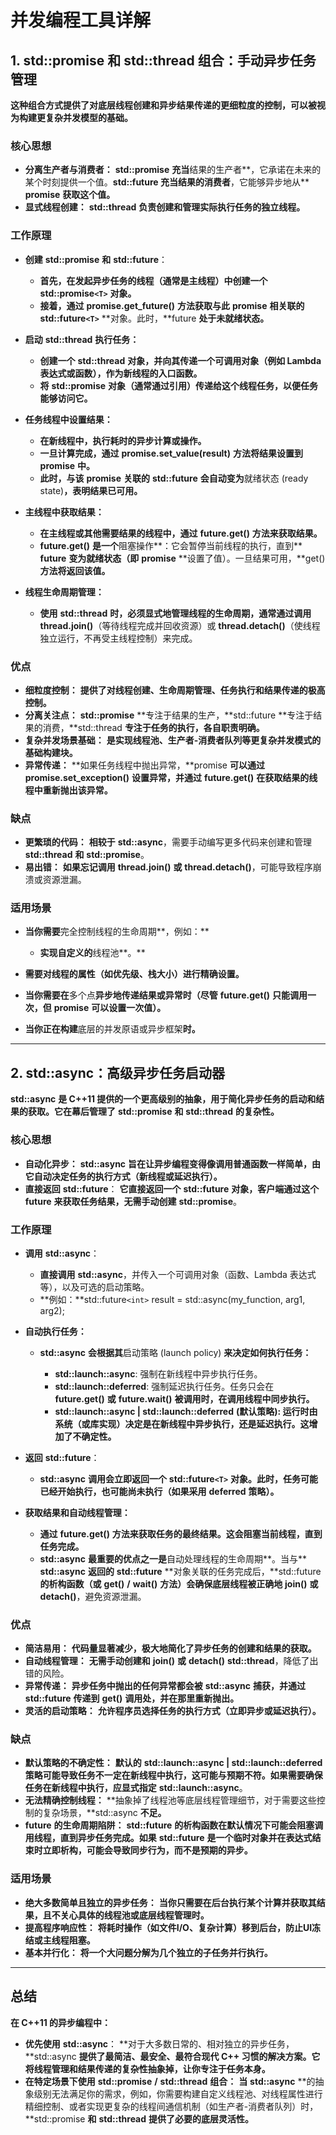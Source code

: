 # 并发编程工具详解


## 1. **std::promise** **和** **std::thread** **组合：手动异步任务管理**

**这种组合方式提供了对底层线程创建和异步结果传递的更细粒度的控制，可以被视为构建更复杂并发模型的基础。**

### 核心思想

* **分离生产者与消费者：** **std::promise** **充当**结果的生产者**，它承诺在未来的某个时刻提供一个值。**std::future **充当**结果的消费者**，它能够异步地从** **promise** **获取这个值。**
* **显式线程创建：** **std::thread** **负责创建和管理实际执行任务的独立线程。**

### 工作原理

* **创建** **std::promise** **和** **std::future**：

  * **首先，在发起异步任务的线程（通常是主线程）中创建一个** **std::promise`<T>`** **对象。**
  * **接着，通过** **promise.get_future()** **方法获取与此** **promise** **相关联的** **std::future`<T>`** **对象。此时，**future **处于未就绪状态。**
* **启动** **std::thread** **执行任务：**

  * **创建一个** **std::thread** **对象，并向其传递一个可调用对象（例如 Lambda 表达式或函数），作为新线程的入口函数。**
  * **将** **std::promise** **对象（通常通过引用）传递给这个线程任务，以便任务能够访问它。**
* **任务线程中设置结果：**

  * **在新线程中，执行耗时的异步计算或操作。**
  * **一旦计算完成，通过** **promise.set_value(result)** **方法将结果设置到** **promise** **中。**
  * **此时，与该** **promise** **关联的** **std::future** **会自动变为**就绪状态 (ready state)**，表明结果已可用。**
* **主线程中获取结果：**

  * **在主线程或其他需要结果的线程中，通过** **future.get()** **方法来获取结果。**
  * **future.get()** **是一个**阻塞操作**：它会暂停当前线程的执行，直到** **future** **变为就绪状态（即** **promise** **设置了值）。一旦结果可用，**get() **方法将返回该值。**
* **线程生命周期管理：**

  * **使用** **std::thread** **时，必须显式地管理线程的生命周期，通常通过调用** **thread.join()**（等待线程完成并回收资源）或 **thread.detach()**（使线程独立运行，不再受主线程控制）来完成。

### 优点

* **细粒度控制：** **提供了对线程创建、生命周期管理、任务执行和结果传递的极高控制。**
* **分离关注点：** **std::promise** **专注于结果的生产，**std::future **专注于结果的消费，**std::thread **专注于任务的执行，各自职责明确。**
* **复杂并发场景基础：** **是实现线程池、生产者-消费者队列等更复杂并发模式的基础构建块。**
* **异常传递：** **如果任务线程中抛出异常，**promise **可以通过** **promise.set_exception()** **设置异常，并通过** **future.get()** **在获取结果的线程中重新抛出该异常。**

### 缺点

* **更繁琐的代码：** **相较于** **std::async**，需要手动编写更多代码来创建和管理 **std::thread** **和** **std::promise**。
* **易出错：** **如果忘记调用** **thread.join()** **或** **thread.detach()**，可能导致程序崩溃或资源泄漏。

### 适用场景

* **当你需要**完全控制线程的生命周期**，例如：**

  * **实现自定义的**线程池**。**
* **需要对线程的属性（如优先级、栈大小）进行精确设置。**
* **当你需要在**多个点**异步地传递结果或异常时（尽管** **future.get()** **只能调用一次，但** **promise** **可以设置一次值）。**
* **当你正在构建**底层的并发原语或异步框架**时。**

---

## 2. **std::async**：高级异步任务启动器

**std::async** **是 C++11 提供的一个更高级别的抽象，用于简化异步任务的启动和结果的获取。它在幕后管理了** **std::promise** **和** **std::thread** **的复杂性。**

### 核心思想

* **自动化异步：** **std::async** **旨在让异步编程变得像调用普通函数一样简单，由它自动决定任务的执行方式（新线程或延迟执行）。**
* **直接返回** **std::future**： **它直接返回一个** **std::future** **对象，客户端通过这个** **future** **来获取任务结果，无需手动创建** **std::promise**。

### 工作原理

* **调用** **std::async**：

  * **直接调用** **std::async**，并传入一个可调用对象（函数、Lambda 表达式等），以及可选的启动策略。
  * **例如：**std::future`<int>` result = std::async(my_function, arg1, arg2);
* **自动执行任务：**

  * **std::async** **会根据其**启动策略 (launch policy) **来决定如何执行任务：**

    * **std::launch::async**: 强制在新线程中异步执行任务。
    * **std::launch::deferred**: 强制延迟执行任务。任务只会在 **future.get()** **或** **future.wait()** **被调用时，在调用线程中同步执行。**
    * **std::launch::async | std::launch::deferred** **(默认策略): 运行时由系统（或库实现）决定是在新线程中异步执行，还是延迟执行。这增加了不确定性。**
* **返回** **std::future**：

  * **std::async** **调用会立即返回一个** **std::future`<T>`** **对象。此时，任务可能已经开始执行，也可能尚未执行（如果采用** **deferred** **策略）。**
* **获取结果和自动线程管理：**

  * **通过** **future.get()** **方法来获取任务的最终结果。这会阻塞当前线程，直到任务完成。**
  * **std::async** **最重要的优点之一是**自动处理线程的生命周期**。当与** **std::async** **返回的** **std::future** **对象关联的任务完成后，**std::future **的析构函数（或** **get()** **/** **wait()** **方法）会确保底层线程被正确地** **join()** **或** **detach()**，避免资源泄漏。

### 优点

* **简洁易用：** **代码量显著减少，极大地简化了异步任务的创建和结果的获取。**
* **自动线程管理：** **无需手动创建和** **join()** **或** **detach()** **std::thread**，降低了出错的风险。
* **异常传递：** **异步任务中抛出的任何异常都会被** **std::async** **捕获，并通过** **std::future** **传递到** **get()** **调用处，并在那里重新抛出。**
* **灵活的启动策略：** **允许程序员选择任务的执行方式（立即异步或延迟执行）。**

### 缺点

* **默认策略的不确定性：** **默认的** **std::launch::async | std::launch::deferred** **策略可能导致任务不一定在新线程中执行，这可能与预期不符。如果需要确保任务在新线程中执行，应显式指定** **std::launch::async**。
* **无法精确控制线程：** **抽象掉了线程池等底层线程管理细节，对于需要这些控制的复杂场景，**std::async **不足。**
* **future** **的生命周期陷阱：** **std::future** **的析构函数在默认情况下可能会阻塞调用线程，直到异步任务完成。如果** **std::future** **是一个临时对象并在表达式结束时立即析构，可能会导致同步行为，而不是预期的异步。**

### 适用场景

* **绝大多数简单且独立的异步任务：** **当你只需要在后台执行某个计算并获取其结果，且不关心具体的线程池或底层线程管理时。**
* **提高程序响应性：** **将耗时操作（如文件I/O、复杂计算）移到后台，防止UI冻结或主线程阻塞。**
* **基本并行化：** **将一个大问题分解为几个独立的子任务并行执行。**

---

## 总结

**在 C++11 的异步编程中：**

* **优先使用** **std::async**： **对于大多数日常的、相对独立的异步任务，**std::async **提供了最简洁、最安全、最符合现代 C++ 习惯的解决方案。它将线程管理和结果传递的复杂性抽象掉，让你专注于任务本身。**
* **在特定场景下使用** **std::promise** **/** **std::thread** **组合：** **当** **std::async** **的抽象级别无法满足你的需求，例如，你需要构建自定义线程池、对线程属性进行精细控制、或者实现更复杂的线程间通信机制（如生产者-消费者队列）时，**std::promise **和** **std::thread** **提供了必要的底层灵活性。**
